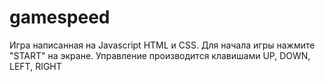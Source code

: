# gamespeed
Игра написанная на Javascript HTML и CSS.
Для начала игры нажмите "START" на экране.
Управление производится клавишами UP, DOWN, LEFT, RIGHT
